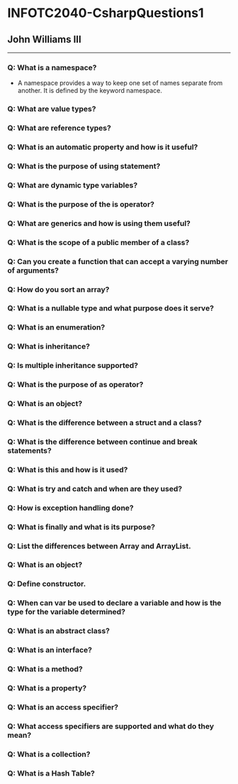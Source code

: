 # INFOTC2040-CsharpQuestions1
## John Williams III
----------------------------------------
### Q: What is a namespace?
- A namespace provides a way to keep one set of names separate from another. It is defined by the keyword namespace.

### Q: What are value types?

### Q: What are reference types?

### Q: What is an automatic property and how is it useful?

### Q: What is the purpose of using statement?

### Q: What are dynamic type variables?

### Q: What is the purpose of the is operator?

### Q: What are generics and how is using them useful?

### Q: What is the scope of a public member of a class?

### Q: Can you create a function that can accept a varying number of arguments?

### Q: How do you sort an array?

### Q: What is a nullable type and what purpose does it serve?

### Q: What is an enumeration?

### Q: What is inheritance?

### Q: Is multiple inheritance supported?

### Q: What is the purpose of as operator?

### Q: What is an object?

### Q: What is the difference between a struct and a class?

### Q: What is the difference between continue and break statements?

### Q: What is this and how is it used?

### Q: What is try and catch and when are they used?

### Q: How is exception handling done?

### Q: What is finally and what is its purpose?

### Q: List the differences between Array and ArrayList.

### Q: What is an object?

### Q: Define constructor.

### Q: When can var be used to declare a variable and how is the type for the variable determined?

### Q: What is an abstract class?

### Q: What is an interface?

### Q: What is a method?

### Q: What is a property?

### Q: What is an access specifier?

### Q: What access specifiers are supported and what do they mean?

### Q: What is a collection?

### Q: What is a Hash Table?

